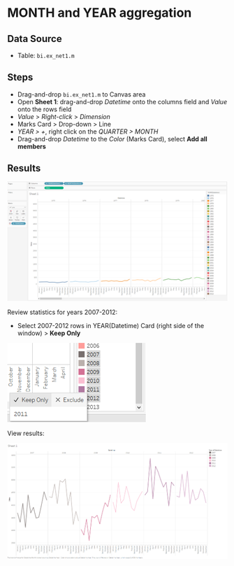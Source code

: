 # MONTH and YEAR aggregation

## Data Source

* Table: `bi.ex_net1.m`

## Steps

- Drag-and-drop `bi.ex_net1.m` to Canvas area
- Open **Sheet 1**: drag-and-drop _Datetime_ onto the columns field and _Value_ onto the rows field
- _Value_ > _Right-click_ > _Dimension_
- Marks Card > Drop-down > Line
- _YEAR > +_, right click on the _QUARTER > MONTH_
- Drag-and-drop _Datetime_ to the _Color_ (Marks Card), select **Add all members**

## Results

![](../images/month_and_year.png)

Review statistics for years 2007-2012:

- Select 2007-2012 rows in YEAR(Datetime) Card (right side of the window) > **Keep Only**

![](../images/2007-2012.png)

View results:

![](../images/Sheet_1.png)
